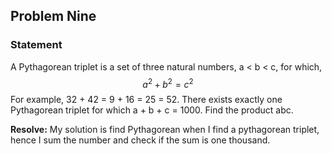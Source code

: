 ## Problem Nine

### Statement
A Pythagorean triplet is a set of three natural numbers, a < b < c, for which,
$$a^2 + b^2 = c^2$$
For example, 32 + 42 = 9 + 16 = 25 = 52.
There exists exactly one Pythagorean triplet for which a + b + c = 1000.
Find the product abc.

**Resolve:**
My solution is find Pythagorean when I find a pythagorean triplet, hence I sum the number and check if the sum is one thousand.
